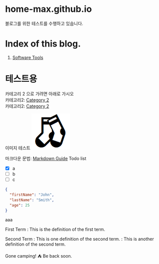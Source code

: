 # home-max.github.io
블로그를 위한 테스트를 수행하고 있숩니다.

# Index of this blog.

1. [Software Tools](./software_tools "https://home-max.github.io/software_tools")




# 테스트용

카테고리 2 으로 가려면 아래로 가시오  
카테고리2: [Category 2](./cate2 "category 2 rel")  
카테고리2: [Category 2](https://home-max.github.io/cate2 "category 2 abs")

이미지 테스트 ![이모지_양말](./images/%EC%9D%B4%EB%AA%A8%EC%A7%80_%EC%96%91%EB%A7%90.png)

마크다운 문법: [Markdown Guide](https://www.markdownguide.org/ "markdown guide website")
Todo list
- [x] a
- [ ] b
- [ ] c

```json
{
  "firstName": "John",
  "lastName": "Smith",
  "age": 25
}
```
aaa


First Term
: This is the definition of the first term.

Second Term
: This is one definition of the second term.
: This is another definition of the second term.

Gone camping! :tent: Be back soon.


